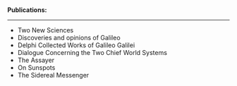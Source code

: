 
</br>
<p><strong> Publications: </strong></p>
<hr>
<ul>


 <li><a target="_blank" href="https://github.com/manjunath5496/Galileo-Galilei-Publications/blob/master/tst(128).pdf" style="text-decoration:none;">Two New Sciences</a></li>
                            
 <li><a target="_blank" href="https://github.com/manjunath5496/Galileo-Galilei-Publications/blob/master/tst(129).pdf" style="text-decoration:none;">Discoveries and opinions of Galileo</a></li>
 <li><a target="_blank" href="https://github.com/manjunath5496/Galileo-Galilei-Publications/blob/master/tst(130).pdf" style="text-decoration:none;">Delphi Collected Works of Galileo Galilei</a></li>
                            
 <li><a target="_blank" href="https://github.com/manjunath5496/Galileo-Galilei-Publications/blob/master/tst(131).pdf" style="text-decoration:none;">Dialogue Concerning the Two Chief World Systems</a></li>
 
  <li><a target="_blank" href="https://github.com/manjunath5496/Galileo-Galilei-Publications/blob/master/tst(132).pdf" style="text-decoration:none;">The Assayer</a></li>
                            
 <li><a target="_blank" href="https://github.com/manjunath5496/Galileo-Galilei-Publications/blob/master/tst(133).pdf" style="text-decoration:none;">On Sunspots</a></li>
 
  <li><a target="_blank" href="https://github.com/manjunath5496/Galileo-Galilei-Publications/blob/master/tst(134).pdf" style="text-decoration:none;">The Sidereal Messenger</a></li>
                           
</ul>

</br>
